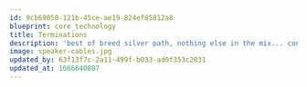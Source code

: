 ```yaml
---
id: 9cb69050-121b-45ce-ae19-824ef85812a8
blueprint: core_technology
title: Terminations
description: 'best of breed silver path, nothing else in the mix... continuity of conductance of silver from input to output'
image: speaker-cables.jpg
updated_by: 63f13f7c-2a11-499f-b033-ad0f353c2031
updated_at: 1666640807
---
```

